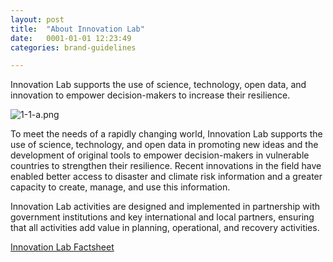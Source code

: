 ```yaml
---
layout: post
title:  "About Innovation Lab"
date:   0001-01-01 12:23:49
categories: brand-guidelines

---
```


Innovation Lab supports the use of science, technology, open data, and innovation to empower decision-makers to increase their resilience.

<div class="c-image">
  <img src="/innovation-lab-brand-guidelines/images/01-brand-guidelines/01-01-about-innovation-lab/1-1-a.png" alt="1-1-a.png">
</div>

To meet the needs of a rapidly changing world, Innovation Lab supports the use of science, technology, and open data in promoting new ideas and the development of original tools to empower decision-makers in vulnerable countries to strengthen their resilience. Recent innovations in the field have enabled better access to disaster and climate risk information and a greater capacity to create, manage, and use this information.

Innovation Lab activities are designed and implemented in partnership with government institutions and key international and local partners, ensuring that all activities add value in planning, operational, and recovery activities.

<a href="/">Innovation Lab Factsheet</a>
